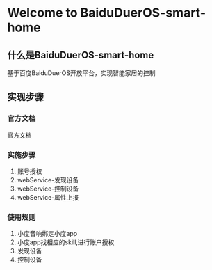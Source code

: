 # Welcome to BaiduDuerOS-smart-home
## 什么是BaiduDuerOS-smart-home
基于百度BaiduDuerOS开放平台，实现智能家居的控制

## 实现步骤

### 官方文档
[官方文档](https://dueros.baidu.com/didp/doc/dueros-bot-platform/dbp-smart-home/protocol/discovery-message_markdown)


### 实施步骤
1. 账号授权
2. webService-发现设备
3. webService-控制设备
4. webService-属性上报

### 使用规则
1. 小度音响绑定小度app
2. 小度app找相应的skill,进行账户授权
3. 发现设备
4. 控制设备

